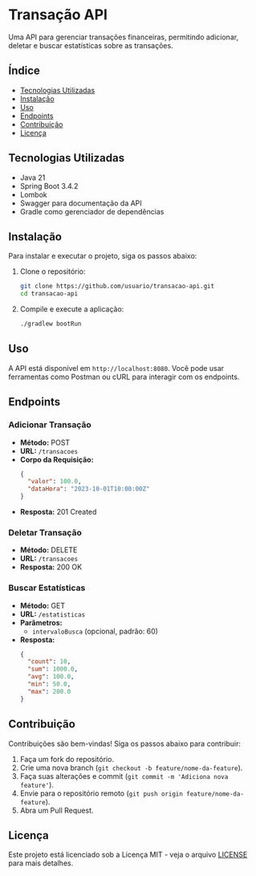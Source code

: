 # Transação API

Uma API para gerenciar transações financeiras, permitindo adicionar, deletar e buscar estatísticas sobre as transações.

## Índice

- [Tecnologias Utilizadas](#tecnologias-utilizadas)
- [Instalação](#instalação)
- [Uso](#uso)
- [Endpoints](#endpoints)
- [Contribuição](#contribuição)
- [Licença](#licença)

## Tecnologias Utilizadas

- Java 21
- Spring Boot 3.4.2
- Lombok
- Swagger para documentação da API
- Gradle como gerenciador de dependências

## Instalação

Para instalar e executar o projeto, siga os passos abaixo:

1. Clone o repositório:
   ```bash
   git clone https://github.com/usuario/transacao-api.git
   cd transacao-api
   ```

2. Compile e execute a aplicação:
   ```bash
   ./gradlew bootRun
   ```

## Uso

A API está disponível em `http://localhost:8080`. Você pode usar ferramentas como Postman ou cURL para interagir com os endpoints.

## Endpoints

### Adicionar Transação

- **Método:** POST
- **URL:** `/transacoes`
- **Corpo da Requisição:**
  ```json
  {
    "valor": 100.0,
    "dataHora": "2023-10-01T10:00:00Z"
  }
  ```
- **Resposta:** 201 Created

### Deletar Transação

- **Método:** DELETE
- **URL:** `/transacoes`
- **Resposta:** 200 OK

### Buscar Estatísticas

- **Método:** GET
- **URL:** `/estatisticas`
- **Parâmetros:**
  - `intervaloBusca` (opcional, padrão: 60)
- **Resposta:**
  ```json
  {
    "count": 10,
    "sum": 1000.0,
    "avg": 100.0,
    "min": 50.0,
    "max": 200.0
  }
  ```

## Contribuição

Contribuições são bem-vindas! Siga os passos abaixo para contribuir:

1. Faça um fork do repositório.
2. Crie uma nova branch (`git checkout -b feature/nome-da-feature`).
3. Faça suas alterações e commit (`git commit -m 'Adiciona nova feature'`).
4. Envie para o repositório remoto (`git push origin feature/nome-da-feature`).
5. Abra um Pull Request.

## Licença

Este projeto está licenciado sob a Licença MIT - veja o arquivo [LICENSE](LICENSE) para mais detalhes.